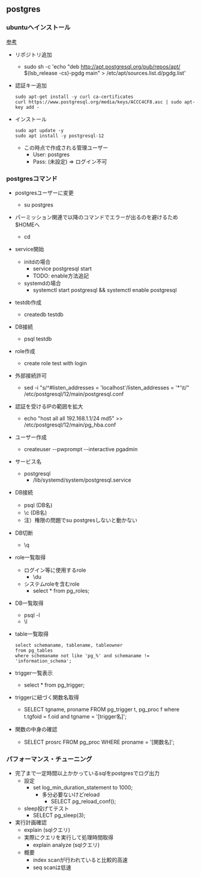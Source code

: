 ## postgres

### ubuntuへインストール

[参考](https://symfoware.blog.fc2.com/blog-entry-2405.html)

* リポジトリ追加
  * sudo sh -c 'echo "deb http://apt.postgresql.org/pub/repos/apt/ $(lsb_release -cs)-pgdg main" > /etc/apt/sources.list.d/pgdg.list'
* 認証キー追加

  ```
  sudo apt-get install -y curl ca-certificates
  curl https://www.postgresql.org/media/keys/ACCC4CF8.asc | sudo apt-key add -
  ```
* インストール

  ```
  sudo apt update -y
  sudo apt install -y postgresql-12
  ```
  * この時点で作成される管理ユーザー
    * User: postgres
    * Pass: (未設定) => ログイン不可

### postgresコマンド

* postgresユーザーに変更
  * su postgres
* パーミッション関連で以降のコマンドでエラーが出るのを避けるため$HOMEへ
  * cd
* service開始
  * initdの場合
    * service postgresql start
    * TODO: enable方法追記
  * systemdの場合
    * systemctl start postgresql && systemctl enable postgresql 
* testdb作成
  * createdb testdb
* DB接続
  * psql testdb
* role作成
  * create role test with login
* 外部接続許可
  * sed -i "s/^#listen_addresses = 'localhost'/listen_addresses = '*'\t/" /etc/postgresql/12/main/postgresql.conf
* 認証を受けるIPの範囲を拡大
  * echo "host    all             all             192.168.1.1/24          md5" >> /etc/postgresql/12/main/pg_hba.conf
* ユーザー作成
  * createuser --pwprompt --interactive pgadmin
* サービス名
  * postgresql
    * /lib/systemd/system/postgresql.service
* DB接続
  * psql (DB名)
  * \c (DB名)
  * 注）権限の問題でsu postgresしないと動かない
* DB切断
  * \q
* role一覧取得
  * ログイン等に使用するrole
    * \du
  * システムroleを含むrole
    * select * from pg_roles;
* DB一覧取得
  * psql -l
  * \l
* table一覧取得
  
  ```
  select schemaname, tablename, tableowner 
  from pg_tables 
  where schemaname not like 'pg_%' and schemaname != 'information_schema';
  ```
* trigger一覧表示
  * select * from pg_trigger;
* triggerに紐づく関数名取得
  * SELECT tgname, proname FROM pg_trigger t, pg_proc f where t.tgfoid = f.oid and tgname = '[trigger名]';
* 関数の中身の確認
  * SELECT prosrc FROM pg_proc WHERE proname = '[関数名]';

### パフォーマンス・チューニング

* 完了まで一定時間以上かかっているsqlをpostgresでログ出力
  * 設定
    * set log_min_duration_statement to 1000;
      * 多分必要ないけどreload
        * SELECT pg_reload_conf();
  * sleep投げてテスト
    * SELECT pg_sleep(3);
* 実行計画確認
  * explain (sqlクエリ)
  * 実際にクエリを実行して処理時間取得
    * explain analyze (sqlクエリ)
  * 概要
    * index scanが行われていると比較的高速
    * seq scanは低速